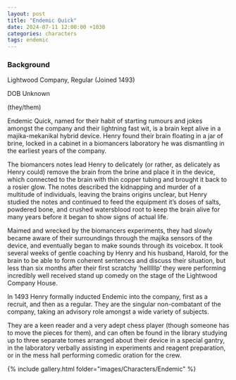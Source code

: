 ```yaml
---
layout: post
title: "Endemic Quick"
date: 2024-07-11 12:00:00 +1030
categories: characters
tags: endemic
---
```

### Background
Lightwood Company, Regular (Joined 1493)

DOB Unknown

(they/them)




Endemic Quick, named for their habit of starting rumours and jokes amongst the company and their lightning fast wit, is a brain kept alive in a majika-mekanikal hybrid device. Henry found their brain floating in a jar of brine, locked in a cabinet in a biomancers laboratory he was dismantling in the earliest years of the company.

The biomancers notes lead Henry to delicately (or rather, as delicately as Henry could) remove the brain from the brine and place it in the device, which connected to the brain with thin copper tubing and brought it back to a rosier glow. The notes described the kidnapping and murder of a multitude of individuals, leaving the brains origins unclear, but Henry studied the notes and continued to feed the equipment it’s doses of salts, powdered bone, and crushed watersblood root to keep the brain alive for many years before it began to show signs of actual life.

Maimed and wrecked by the biomancers experiments, they had slowly became aware of their surroundings through the majika sensors of the device, and eventually began to make sounds through its voicebox. It took several weeks of gentle coaching by Henry and his husband, Harold, for the brain to be able to form coherent sentences and discuss their situation, but less than six months after their first scratchy ‘hellllllp’ they were performing incredibly well received stand up comedy on the stage of the Lightwood Company House.

In 1493 Henry formally inducted Endemic into the company, first as a recruit, and then as a regular. They are the singular non-combatant of the company, taking an advisory role amongst a wide variety of subjects.

They are a keen reader and a very adept chess player (though someone has to move the pieces for them), and can often be found in the library studying up to three separate tomes arranged about their device in a special gantry, in the laboratory verbally assisting in experiments and reagent preparation, or in the mess hall performing comedic oration for the crew.

{% include gallery.html folder="images/Characters/Endemic" %}